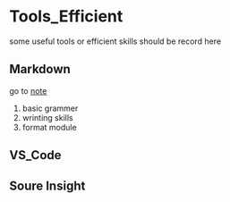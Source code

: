 # Tools_Efficient
some useful tools or efficient skills should be record here 
## Markdown
go to [note](/Note_Markdown/REAMDE.md) 
1. basic grammer
2. wrinting skills
3. format module  
## VS_Code
## Soure Insight

